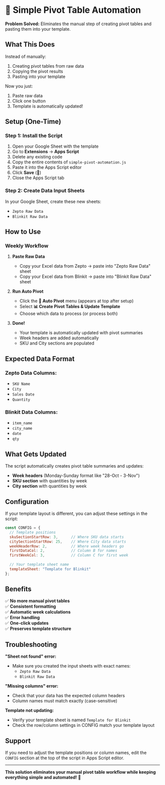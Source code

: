 # 🔄 Simple Pivot Table Automation

**Problem Solved:** Eliminates the manual step of creating pivot tables and pasting them into your template.

## What This Does

Instead of manually:
1. Creating pivot tables from raw data
2. Copying the pivot results 
3. Pasting into your template

Now you just:
1. Paste raw data
2. Click one button
3. Template is automatically updated!

## Setup (One-Time)

### Step 1: Install the Script
1. Open your Google Sheet with the template
2. Go to **Extensions** → **Apps Script**
3. Delete any existing code
4. Copy the entire contents of `simple-pivot-automation.js`
5. Paste it into the Apps Script editor
6. Click **Save** (💾)
7. Close the Apps Script tab

### Step 2: Create Data Input Sheets
In your Google Sheet, create these new sheets:
- `Zepto Raw Data`
- `Blinkit Raw Data`

## How to Use

### Weekly Workflow
1. **Paste Raw Data**
   - Copy your Excel data from Zepto → paste into "Zepto Raw Data" sheet
   - Copy your Excel data from Blinkit → paste into "Blinkit Raw Data" sheet
   
2. **Run Auto Pivot**
   - Click the **🔄 Auto Pivot** menu (appears at top after setup)
   - Select **📊 Create Pivot Tables & Update Template**
   - Choose which data to process (or process both)
   
3. **Done!**
   - Your template is automatically updated with pivot summaries
   - Week headers are added automatically
   - SKU and City sections are populated

## Expected Data Format

### Zepto Data Columns:
- `SKU Name`
- `City` 
- `Sales Date`
- `Quantity`

### Blinkit Data Columns:
- `item_name`
- `city_name`
- `date`
- `qty`

## What Gets Updated

The script automatically creates pivot table summaries and updates:
- **Week headers** (Monday-Sunday format like "28-Oct - 3-Nov")
- **SKU section** with quantities by week
- **City section** with quantities by week

## Configuration

If your template layout is different, you can adjust these settings in the script:

```javascript
const CONFIG = {
  // Template positions
  skuSectionStartRow: 3,      // Where SKU data starts
  citySectionStartRow: 25,    // Where City data starts  
  weekHeaderRow: 2,           // Where week headers go
  firstDataCol: 2,            // Column B for names
  firstWeekCol: 3,            // Column C for first week
  
  // Your template sheet name
  templateSheet: "Template for Blinkit"
};
```

## Benefits

✅ **No more manual pivot tables**  
✅ **Consistent formatting**  
✅ **Automatic week calculations**  
✅ **Error handling**  
✅ **One-click updates**  
✅ **Preserves template structure**

## Troubleshooting

**"Sheet not found" error:**
- Make sure you created the input sheets with exact names:
  - `Zepto Raw Data`
  - `Blinkit Raw Data`

**"Missing columns" error:**
- Check that your data has the expected column headers
- Column names must match exactly (case-sensitive)

**Template not updating:**
- Verify your template sheet is named `Template for Blinkit`
- Check the row/column settings in CONFIG match your template layout

## Support

If you need to adjust the template positions or column names, edit the `CONFIG` section at the top of the script in Apps Script editor.

---

**This solution eliminates your manual pivot table workflow while keeping everything simple and automated!** 🎯 